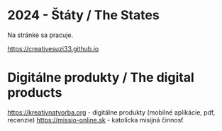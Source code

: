 #  2024 - Štáty / The States

Na stránke sa pracuje.

https://creativesuzi33.github.io

# Digitálne produkty / The digital products

https://kreativnatvorba.org - digitálne produkty (mobilné aplikácie, pdf, recenzie)
https://missio-online.sk - katolícka misijná činnosť
